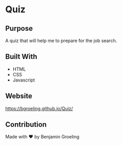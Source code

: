# Quiz

## Purpose
A quiz that will help me to prepare for the job search.

## Built With
* HTML
* CSS
* Javascript

## Website
https://bgroeling.github.io/Quiz/

## Contribution
Made with ❤️ by Benjamin Groeling
